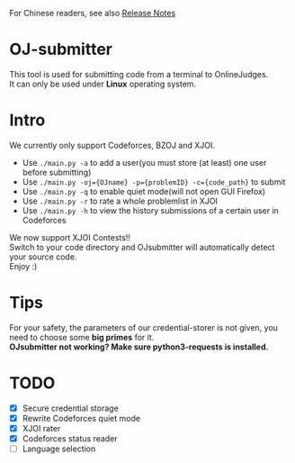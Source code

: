For Chinese readers, see also [Release Notes](https://simphoni.coding.me/2018/10/05/OJsubmitter/)
# OJ-submitter
This tool is used for submitting code from a terminal to OnlineJudges.  
It can only be used under **Linux** operating system.  

# Intro
We currently only support Codeforces, BZOJ and XJOI.  
+ Use `./main.py -a` to add a user(you must store (at least) one user before submitting)  
+ Use `./main.py -oj={OJname} -p={problemID} -c={code_path}` to submit  
+ Use `./main.py -q` to enable quiet mode(will not open GUI Firefox)  
+ Use `./main.py -r` to rate a whole problemlist in XJOI  
+ Use `./main.py -h` to view the history submissions of a certain user in Codeforces  
  
We now support XJOI Contests!!  
Switch to your code directory and OJsubmitter will automatically detect your source code.  
Enjoy :)  
  
# Tips
For your safety, the parameters of our credential-storer is not given, you need to choose some **big primes** for it.  
**OJsubmitter not working? Make sure python3-requests is installed.**  

# TODO
- [x] Secure credential storage  
- [x] Rewrite Codeforces quiet mode  
- [x] XJOI rater  
- [x] Codeforces status reader  
- [ ] Language selection  
